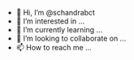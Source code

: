 - 👋 Hi, I’m @schandrabct
- 👀 I’m interested in ...
- 🌱 I’m currently learning ...
- 💞️ I’m looking to collaborate on ...
- 📫 How to reach me ...

<!---
schandrabct/schandrabct is a ✨ special ✨ repository because its `README.md` (this file) appears on your GitHub profile.
You can click the Preview link to take a look at your changes.
--->
